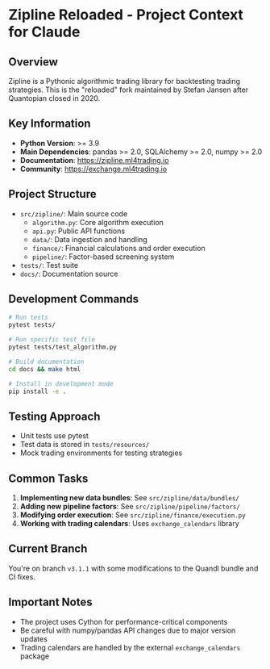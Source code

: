 # Zipline Reloaded - Project Context for Claude

## Overview
Zipline is a Pythonic algorithmic trading library for backtesting trading strategies. This is the "reloaded" fork maintained by Stefan Jansen after Quantopian closed in 2020.

## Key Information
- **Python Version**: >= 3.9
- **Main Dependencies**: pandas >= 2.0, SQLAlchemy >= 2.0, numpy >= 2.0
- **Documentation**: https://zipline.ml4trading.io
- **Community**: https://exchange.ml4trading.io

## Project Structure
- `src/zipline/`: Main source code
  - `algorithm.py`: Core algorithm execution
  - `api.py`: Public API functions
  - `data/`: Data ingestion and handling
  - `finance/`: Financial calculations and order execution
  - `pipeline/`: Factor-based screening system
- `tests/`: Test suite
- `docs/`: Documentation source

## Development Commands
```bash
# Run tests
pytest tests/

# Run specific test file
pytest tests/test_algorithm.py

# Build documentation
cd docs && make html

# Install in development mode
pip install -e .
```

## Testing Approach
- Unit tests use pytest
- Test data is stored in `tests/resources/`
- Mock trading environments for testing strategies

## Common Tasks
1. **Implementing new data bundles**: See `src/zipline/data/bundles/`
2. **Adding new pipeline factors**: See `src/zipline/pipeline/factors/`
3. **Modifying order execution**: See `src/zipline/finance/execution.py`
4. **Working with trading calendars**: Uses `exchange_calendars` library

## Current Branch
You're on branch `v3.1.1` with some modifications to the Quandl bundle and CI fixes.

## Important Notes
- The project uses Cython for performance-critical components
- Be careful with numpy/pandas API changes due to major version updates
- Trading calendars are handled by the external `exchange_calendars` package
